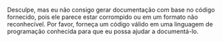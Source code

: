 Desculpe, mas eu não consigo gerar documentação com base no código fornecido, pois ele parece estar corrompido ou em um formato não reconhecível. Por favor, forneça um código válido em uma linguagem de programação conhecida para que eu possa ajudar a documentá-lo.